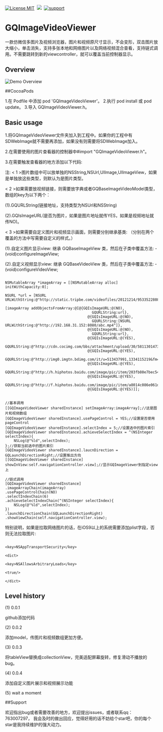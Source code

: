  [![License MIT](https://img.shields.io/badge/license-MIT-green.svg?style=flat)](https://raw.githubusercontent.com/angelcs1990/GQImageViewer/master/LICENSE)&nbsp;
[![](https://img.shields.io/badge/platform-iOS-brightgreen.svg)](http://cocoapods.org/?q=GQImageViewer)&nbsp;
[![support](https://img.shields.io/badge/support-iOS6.0%2B-blue.svg)](https://www.apple.com/nl/ios/)&nbsp;
# GQImageVideoViewer
一款仿微信多图片及视频浏览器，图片和视频原尺寸显示，不会变形，双击图片放大缩小，单击消失，支持多张本地和网络图片以及网络视频混合查看，支持链式调用。不需要跳转到新的viewcontroller，就可以覆盖当前控制器显示。

## Overview

![Demo Overview](https://github.com/g763007297/GQImageVideoViewer/blob/master/Screenshot/demo.gif)

##CocoaPods

1.在 Podfile 中添加 pod 'GQImageVideoViewer'。
2.执行 pod install 或 pod update。
3.导入 GQImageVideoViewer.h。

## Basic usage

1.将GQImageVideoViewer文件夹加入到工程中。如果你的工程中有SDWebImage就不需要再添加，如果没有则需要将SDWebImage加入。

2.在需要使用的图片查看器的控制器中#import "GQImageVideoViewer.h"。

3.在需要触发查看器的地方添加以下代码:

注:
< 1 >图片数组中可以放单独的NSString,NSUrl,UIImage,UIImageView，如果是单独放这些类型，则默认为是图片类型。

< 2 >如果需要放视频链接，则需要放字典或者GQBaseImageVideoModel类型，数组的key为以下两个：

(1).GQURLString(链接地址，支持类型为NSUrl和NSString)

(2).GQIsImageURL(是否为图片，如果是图片地址就传YES，如果是视频地址就传NO)。

< 3 >如果需要自定义图片和视频显示画面，则需要分别继承基类:  （分别在两个覆盖的方法中写需要自定义的样式。）

(1).自定义图片显示view:  继承 GQBaseImageView 类，然后在子类中覆盖方法: - (void)configureImageView;

(2).自定义视频显示view:  继承 GQBaseVideoView 类，然后在子类中覆盖方法: - (void)configureVideoView;

```objc

NSMutableArray *imageArray = [[NSMutableArray alloc] initWithCapacity:0];

NSURL *url = [NSURL URLWithString:@"http://static.tripbe.com/videofiles/20121214/9533522808.f4v.mp4"];

[imageArray addObjectsFromArray:@[@{GQIsImageURL:@(NO),
                                        GQURLString:url},
                                      @{GQIsImageURL:@(NO),
                                        GQURLString:[NSURL URLWithString:@"http://192.168.31.152:8080/abc.mp4"]},
                                      @{GQIsImageURL:@(NO),
                                        GQURLString:url},
                                      @{GQIsImageURL:@(YES),
                                        GQURLString:@"http://cdn.cocimg.com/bbs/attachment/upload/30/5811301473150224.gif"},
                                      @{GQIsImageURL:@(YES),
                                        GQURLString:@"http://img0.imgtn.bdimg.com/it/u=513437991,1334115219&fm=206&gp=0.jpg"},
                                      @{GQIsImageURL:@(YES),
                                        GQURLString:@"http://h.hiphotos.baidu.com/image/pic/item/203fb80e7bec54e7f14e9ce2bf389b504ec26aa8.jpg"},
                                      @{GQIsImageURL:@(YES),
                                        GQURLString:@"http://f.hiphotos.baidu.com/image/pic/item/a8014c086e061d9507500dd67ff40ad163d9cacd.jpg"},
                                      @{GQIsImageURL:@(YES)]];


//基本调用
[[GQImageVideoViewer sharedInstance] setImageArray:imageArray];//这是图片和视频数组
[GQImageVideoViewer sharedInstance].usePageControl = YES;//设置是否使用pageControl
[GQImageVideoViewer sharedInstance].selectIndex = 5;//设置选中的图片索引
[GQImageVideoViewer sharedInstance].achieveSelectIndex = ^(NSInteger selectIndex){
    NSLog(@"%ld",selectIndex);
};//获取当前选中的图片索引
[GQImageVideoViewer sharedInstance].laucnDirection = GQLaunchDirectionRight;//设置推出方向
[[GQImageVideoViewer sharedInstance] showInView:self.navigationController.view];//显示GQImageViewer到指定view上

//链式调用
[GQImageVideoViewer sharedInstance]
.imageArrayChain(imageArray)
.usePageControlChain(NO)
.selectIndexChain(6)
.achieveSelectIndexChain(^(NSInteger selectIndex){
    NSLog(@"%ld",selectIndex);
})
.launchDirectionChain(GQLaunchDirectionRight)
.showViewChain(self.navigationController.view);

```

特别说明，如果是拉取网络图片的话，在iOS9以上的系统需要添加plist字段，否则无法拉取图片:

```objc

<key>NSAppTransportSecurity</key>

<dict>

<key>NSAllowsArbitraryLoads</key>

<true/>

</dict>

``` 

## Level history

(1) 0.0.1

github添加代码

(2) 0.0.2

添加model，传图片和视频数组更加方便。

(3) 0.0.3

将tableView替换成collectionView，完美适配屏幕旋转，修复滑动不播放的bug。

(4) 0.0.4

添加自定义图片展示和视频展示功能

(5) wait a moment

##Support

欢迎指出bug或者需要改善的地方，欢迎提出issues，或者联系qq：763007297， 我会及时的做出回应，觉得好用的话不妨给个star吧，你的每个star是我持续维护的强大动力。
